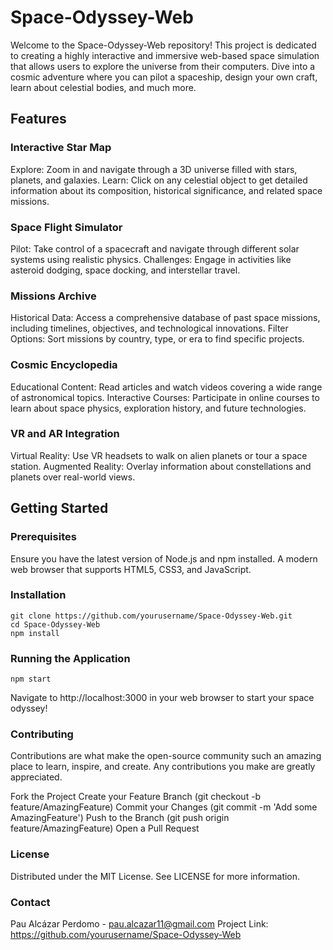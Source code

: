 # Space-Odyssey-Web

Welcome to the Space-Odyssey-Web repository! This project is dedicated to creating a highly interactive and immersive web-based space simulation that allows users to explore the universe from their computers. Dive into a cosmic adventure where you can pilot a spaceship, design your own craft, learn about celestial bodies, and much more.
## Features
### Interactive Star Map

Explore: Zoom in and navigate through a 3D universe filled with stars, planets, and galaxies.
Learn: Click on any celestial object to get detailed information about its composition, historical significance, and related space missions.

### Space Flight Simulator

Pilot: Take control of a spacecraft and navigate through different solar systems using realistic physics.
Challenges: Engage in activities like asteroid dodging, space docking, and interstellar travel.

### Missions Archive

Historical Data: Access a comprehensive database of past space missions, including timelines, objectives, and technological innovations.
Filter Options: Sort missions by country, type, or era to find specific projects.

### Cosmic Encyclopedia

Educational Content: Read articles and watch videos covering a wide range of astronomical topics.
Interactive Courses: Participate in online courses to learn about space physics, exploration history, and future technologies.

### VR and AR Integration

Virtual Reality: Use VR headsets to walk on alien planets or tour a space station.
Augmented Reality: Overlay information about constellations and planets over real-world views.

## Getting Started
### Prerequisites

Ensure you have the latest version of Node.js and npm installed.
A modern web browser that supports HTML5, CSS3, and JavaScript.

### Installation

    git clone https://github.com/yourusername/Space-Odyssey-Web.git
    cd Space-Odyssey-Web
    npm install

### Running the Application

    npm start

Navigate to http://localhost:3000 in your web browser to start your space odyssey!

### Contributing

Contributions are what make the open-source community such an amazing place to learn, inspire, and create. Any contributions you make are greatly appreciated.

Fork the Project
Create your Feature Branch (git checkout -b feature/AmazingFeature)
Commit your Changes (git commit -m 'Add some AmazingFeature')
Push to the Branch (git push origin feature/AmazingFeature)
Open a Pull Request

### License

Distributed under the MIT License. See LICENSE for more information.

### Contact
Pau Alcázar Perdomo - pau.alcazar11@gmail.com
Project Link: https://github.com/yourusername/Space-Odyssey-Web
